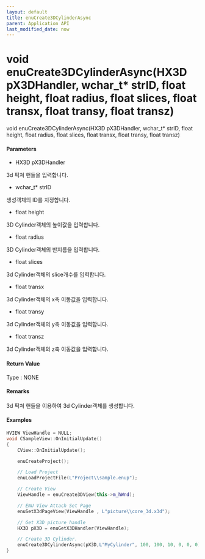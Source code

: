 ```yaml
---
layout: default
title: enuCreate3DCylinderAsync
parent: Application API
last_modified_date: now
---
```

# void enuCreate3DCylinderAsync\(HX3D pX3DHandler, wchar\_t\* strID, float height, float radius, float slices, float transx, float transy, float transz\)

void enuCreate3DCylinderAsync\(HX3D pX3DHandler, wchar\_t\* strID, float height, float radius, float slices, float transx, float transy, float transz\)

#### Parameters

* HX3D pX3DHandler

3d 픽쳐 핸들을 입력합니다.

* wchar\_t\* strID

생성객체의 ID를 지정합니다.

* float height

3D Cylinder객체의 높이값을 입력합니다.

* float radius

3D Cylinder객체의 반지름을 입력합니다.

* float slices

3d Cylinder객체의 slice개수를 입력합니다.

* float transx

3d Cylinder객체의 x축 이동값을 입력합니다.

* float transy

3d Cylinder객체의 y축 이동값을 입력합니다.

* float transz

3d Cylinder객체의 z축 이동값을 입력합니다.

#### Return Value

Type : NONE

#### Remarks

3d 픽쳐 핸들을 이용하여 3d Cylinder객체를 생성합니다.

#### Examples

```cpp
HVIEW ViewHandle = NULL; 
void CSampleView::OnInitialUpdate() 
{ 
    CView::OnInitialUpdate(); 

    enuCreateProject(); 

    // Load Project
    enuLoadProjectFile(L"Project\\sample.enup"); 

    // Create View
    ViewHandle = enuCreate3DView(this->m_hWnd); 

    // ENU View Attach Set Page 
    enuSetX3dPageView(ViewHandle , L"picture\\core_3d.x3d");

    // Get X3D picture handle
    HX3D pX3D = enuGetX3DHandler(ViewHandle); 

    // Create 3D Cylinder.
    enuCreate3DCylinderAsync(pX3D,L"MyCylinder", 100, 100, 10, 0, 0, 0);        // 비동기식 호출    
}
```



